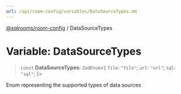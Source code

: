 ```yaml
---
url: /api/room-config/variables/DataSourceTypes.md
---
```

[@sqlrooms/room-config](../index.md) / DataSourceTypes

# Variable: DataSourceTypes

> `const` **DataSourceTypes**: `ZodEnum`<{ `file`: `"file"`; `url`: `"url"`; `sql`: `"sql"`; }>

Enum representing the supported types of data sources
